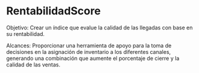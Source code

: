 # RentabilidadScore

Objetivo: Crear un índice que evalue la calidad de las llegadas con base en su rentabilidad.

Alcances: Proporcionar una herramienta de apoyo para la toma de decisiones en la asignación de inventario a los diferentes canales, generando una combinación que aumente el porcentaje de cierre y la calidad de las ventas.
